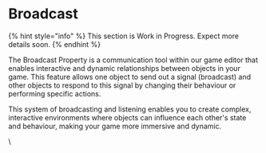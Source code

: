 # Broadcast

{% hint style="info" %}
This section is Work in Progress. Expect more details soon.&#x20;
{% endhint %}

The Broadcast Property is a communication tool within our game editor that enables interactive and dynamic relationships between objects in your game. This feature allows one object to send out a signal (broadcast) and other objects to respond to this signal by changing their behaviour or performing specific actions.

This system of broadcasting and listening enables you to create complex, interactive environments where objects can influence each other's state and behaviour, making your game more immersive and dynamic.

\
